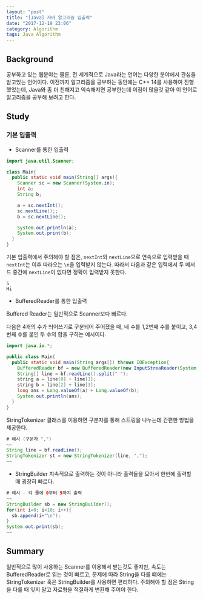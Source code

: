 ```yaml
---
layout: "post"
title: "[Java] 자바 알고리즘 입출력"
date: "2017-12-19 23:06"
category: Algorithm
tags: Java Algorithm
---
```


## Background
공부하고 있는 웹분야는 물론, 전 세계적으로 Java라는 언어는 다양한 분야에서 관심을 받고있는 언어이다. 이전까지 알고리즘을 공부하는 동안에는 C++ 14를 사용하여 진행했었는데, Java와 좀 더 친해지고 익숙해지면 공부한는데 이점이 많을것 같아 이 언어로 알고리즘을 공부해 보려고 한다.

## Study

### 기본 입출력

* Scanner를 통한 입출력
```java
import java.util.Scanner;

class Main{
  public static void main(String[] args){
    Scanner sc = new Scanner(System.in);
    int a;
    String b;

    a = sc.nextInt();
    sc.nextLine();;
    b = sc.nextLine();

    System.out.println(a);
    System.out.print(b);
  }
}
```
기본 입출력에서 주의해야 할 점은, `nextInt`와 `nextLine`으로 연속으로 입력받을 때 `nextInt`는 이후 따라오는 `\n`을 입력받지 않는다. 따라서 다음과 같은 입력에서 두 메서드 중간에 `nextLine`이 없다면 정확이 입력받지 못한다.

```shell
5
Hi
```

* BufferedReader를 통한 입출력

Buffered Reader는 일반적으로 Scanner보다 빠르다.

다음은 4개의 수가 띄어쓰기로 구분되어 주어졌을 때, 네 수를 1,2번째 수를 붙이고, 3,4번째 수를 붙인 두 수의 합을 구하는 예시이다.

```Java
import java.io.*;

public class Main{
  public static void main(String args[]) throws IOException{
    BufferedReader bf = new BufferedReader(new InputStreaReader(System.in));
    String[] line = bf.readLine().split(" ");
    string a = line[0] + line[1];
    string b = line[2] + line[3];
    long ans = Long.valueOf(a) + Long.valueOf(b);
    System.out.println(ans);
  }
}
```

StringTokenizer 클래스를 이용하면 구분자를 통해 스트링을 나누는데 간편한 방법을 제공한다.
```Java
# 예시 (구분자 ",")
~~
String line = bf.readLine();
StringTokenizer st = new StringTokenizer(line, ",");
~~
```

* StringBuilder
지속적으로 출력하는 것이 아니라 출력들을 모아서 한번에 출력할 때 굉장히 빠르다.

```Java
# 예시 - 각 줄에 0부터 9까지 출력
~~
StringBuilder sb = new StringBuilder();
for(int i=0; i<10; i++){
  sb.append(i+"\n");
}
System.out.print(sb);
~~
```

## Summary
일반적으로 많이 사용하는 Scanner를 이용해서 받는것도 좋지만, 속도는 BufferedReader로 읽는 것이 빠르고, 문제에 따라 String을 다룰 떄에는 StringTokenizer 혹은 StringBuilder를 사용하면 편리하다. 주의해야 할 점은 String을 다룰 때 잊지 말고 자료형을 적절하게 변환해 주어야 한다.
